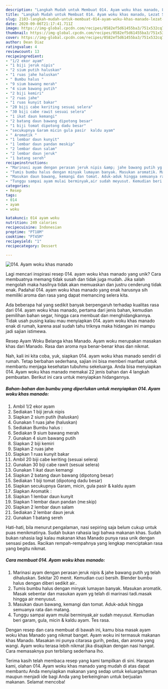 ```yaml
---
description: "Langkah Mudah untuk Membuat 014. Ayam woku khas manado, Lezat Sekali"
title: "Langkah Mudah untuk Membuat 014. Ayam woku khas manado, Lezat Sekali"
slug: 2103-langkah-mudah-untuk-membuat-014-ayam-woku-khas-manado-lezat-sekali
date: 2020-09-06T21:17:41.711Z
image: https://img-global.cpcdn.com/recipes/0582ef5d61455ba3/751x532cq70/014-ayam-woku-khas-manado-foto-resep-utama.jpg
thumbnail: https://img-global.cpcdn.com/recipes/0582ef5d61455ba3/751x532cq70/014-ayam-woku-khas-manado-foto-resep-utama.jpg
cover: https://img-global.cpcdn.com/recipes/0582ef5d61455ba3/751x532cq70/014-ayam-woku-khas-manado-foto-resep-utama.jpg
author: Dean Diaz
ratingvalue: 4
reviewcount: 13
recipeingredient:
- "1/2 ekor ayam"
- "1 biji jeruk nipis"
- "2 sium putih haluskan"
- "1 ruas jahe haluskan"
- " Bumbu halus "
- "9 sium bawang merah"
- "4 sium bawang putih"
- "2 biji kemiri"
- "2 ruas jahe"
- "1 ruas kunyit bakar"
- "20 biji cabe keriting sesuai selera"
- "30 biji cabe rawit sesuai selera"
- "1 ikat daun kemangi"
- "2 batang daun bawang dipotong besar"
- "1 biji tomat dipotong dadu besar"
- "secukupnya Garam micin gula pasir  kaldu ayam"
- " Aromatik "
- "1 lembar daun kunyit"
- "1 lembar daun pandan meskip"
- "2 lembar daun salam"
- "2 lembar daun jeruk"
- "1 batang sereh"
recipeinstructions:
- "Marinasi ayam dengan perasan jeruk nipis &amp; jahe bawang putih yg telah dihaluskan. Sekitar 20 menit. Kemudian cuci bersih. Blender bumbu halus dengan diberi sedikit air.."
- "Tumis bumbu halus dengan minyak lumayan banyak. Masukan aromatik. Masak sebentar dan masukan ayam yg telah di marinasi tadi.masak hingga air menyusut."
- "Masukan daun bawang, kemangi dan tomat. Aduk-aduk hingga semuanya rata dan matang."
- "Tunggu sampai ayam mulai berminyak,air sudah meyusut. Kemudian beri garam, gula, micin &amp; kaldu ayam. Tes rasa."
categories:
- Resep
tags:
- 014
- ayam
- woku

katakunci: 014 ayam woku 
nutrition: 249 calories
recipecuisine: Indonesian
preptime: "PT18M"
cooktime: "PT45M"
recipeyield: "1"
recipecategory: Dessert

---
```



![014. Ayam woku khas manado](https://img-global.cpcdn.com/recipes/0582ef5d61455ba3/751x532cq70/014-ayam-woku-khas-manado-foto-resep-utama.jpg)

Lagi mencari inspirasi resep 014. ayam woku khas manado yang unik? Cara membuatnya memang tidak susah dan tidak juga mudah. Jika salah mengolah maka hasilnya tidak akan memuaskan dan justru cenderung tidak enak. Padahal 014. ayam woku khas manado yang enak harusnya sih memiliki aroma dan rasa yang dapat memancing selera kita.

Ada beberapa hal yang sedikit banyak berpengaruh terhadap kualitas rasa dari 014. ayam woku khas manado, pertama dari jenis bahan, kemudian pemilihan bahan segar, hingga cara membuat dan menghidangkannya. Tidak usah pusing kalau mau menyiapkan 014. ayam woku khas manado enak di rumah, karena asal sudah tahu triknya maka hidangan ini mampu jadi sajian istimewa.

Resep Ayam Woku Belanga khas Manado. Ayam woku merupakan masakan khas dari Manado. Rasa dan aroma nya benar-benar khas dan nikmat.


Nah, kali ini kita coba, yuk, siapkan 014. ayam woku khas manado sendiri di rumah. Tetap berbahan sederhana, sajian ini bisa memberi manfaat untuk membantu menjaga kesehatan tubuhmu sekeluarga. Anda bisa menyiapkan 014. Ayam woku khas manado memakai 22 jenis bahan dan 4 langkah pembuatan. Berikut ini cara untuk menyiapkan hidangannya.

<!--inarticleads1-->

##### Bahan-bahan dan bumbu yang diperlukan untuk menyiapkan 014. Ayam woku khas manado:

1. Ambil 1/2 ekor ayam
1. Sediakan 1 biji jeruk nipis
1. Siapkan 2 sium putih (haluskan)
1. Gunakan 1 ruas jahe (haluskan)
1. Sediakan  Bumbu halus :
1. Sediakan 9 sium bawang merah
1. Gunakan 4 sium bawang putih
1. Siapkan 2 biji kemiri
1. Siapkan 2 ruas jahe
1. Siapkan 1 ruas kunyit bakar
1. Ambil 20 biji cabe keriting (sesuai selera)
1. Gunakan 30 biji cabe rawit (sesuai selera)
1. Gunakan 1 ikat daun kemangi
1. Siapkan 2 batang daun bawang (dipotong besar)
1. Sediakan 1 biji tomat (dipotong dadu besar)
1. Siapkan secukupnya Garam, micin, gula pasir &amp; kaldu ayam
1. Siapkan  Aromatik :
1. Siapkan 1 lembar daun kunyit
1. Siapkan 1 lembar daun pandan (me:skip)
1. Siapkan 2 lembar daun salam
1. Sediakan 2 lembar daun jeruk
1. Gunakan 1 batang sereh


Hati-hati, bila menurut pengalaman, nasi sepiring saja belum cukup untuk puas menikmatinya. Sudah bukan rahasia lagi bahwa makanan khas. Sudah bukan rahasia lagi kalau makanan khas Manado punya rasa unik dengan sensasi pedas. Racikan rempah-rempahnya yang lengkap menciptakan rasa yang begitu nikmat. 

<!--inarticleads2-->

##### Cara membuat 014. Ayam woku khas manado:

1. Marinasi ayam dengan perasan jeruk nipis &amp; jahe bawang putih yg telah dihaluskan. Sekitar 20 menit. Kemudian cuci bersih. Blender bumbu halus dengan diberi sedikit air..
1. Tumis bumbu halus dengan minyak lumayan banyak. Masukan aromatik. Masak sebentar dan masukan ayam yg telah di marinasi tadi.masak hingga air menyusut.
1. Masukan daun bawang, kemangi dan tomat. Aduk-aduk hingga semuanya rata dan matang.
1. Tunggu sampai ayam mulai berminyak,air sudah meyusut. Kemudian beri garam, gula, micin &amp; kaldu ayam. Tes rasa.


Dengan resep dan cara membuat di bawah ini, kamu bisa masak ayam woku khas Manado yang nikmat banget. Ayam woku ini termasuk makanan khas Manado. Masakan ini punya citarasa gurih, pedas, dan aroma yang wangi. Ayam woku terasa lebih nikmat jika disajikan dengan nasi hangat. Cara memasaknya pun terbilang sederhana lho. 

Terima kasih telah membaca resep yang kami tampilkan di sini. Harapan kami, olahan 014. Ayam woku khas manado yang mudah di atas dapat membantu Anda menyiapkan makanan yang sedap untuk keluarga/teman maupun menjadi ide bagi Anda yang berkeinginan untuk berjualan makanan. Selamat mencoba!
